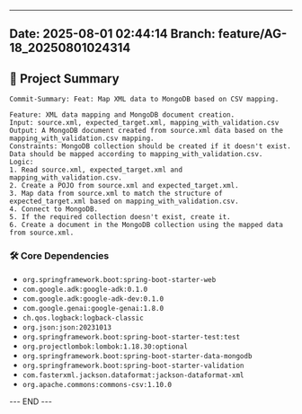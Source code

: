 

---
**Date:** 2025-08-01 02:44:14
**Branch:** feature/AG-18_20250801024314
---

## 📝 Project Summary

```text
Commit-Summary: Feat: Map XML data to MongoDB based on CSV mapping.

Feature: XML data mapping and MongoDB document creation.
Input: source.xml, expected_target.xml, mapping_with_validation.csv
Output: A MongoDB document created from source.xml data based on the mapping_with_validation.csv mapping.
Constraints: MongoDB collection should be created if it doesn't exist. Data should be mapped according to mapping_with_validation.csv.
Logic: 
1. Read source.xml, expected_target.xml and mapping_with_validation.csv.
2. Create a POJO from source.xml and expected_target.xml.
3. Map data from source.xml to match the structure of expected_target.xml based on mapping_with_validation.csv.
4. Connect to MongoDB.
5. If the required collection doesn't exist, create it.
6. Create a document in the MongoDB collection using the mapped data from source.xml.
```

### 🛠️ Core Dependencies

- `org.springframework.boot:spring-boot-starter-web`
- `com.google.adk:google-adk:0.1.0`
- `com.google.adk:google-adk-dev:0.1.0`
- `com.google.genai:google-genai:1.8.0`
- `ch.qos.logback:logback-classic`
- `org.json:json:20231013`
- `org.springframework.boot:spring-boot-starter-test:test`
- `org.projectlombok:lombok:1.18.30:optional`
- `org.springframework.boot:spring-boot-starter-data-mongodb`
- `org.springframework.boot:spring-boot-starter-validation`
- `com.fasterxml.jackson.dataformat:jackson-dataformat-xml`
- `org.apache.commons:commons-csv:1.10.0`

--- END ---
